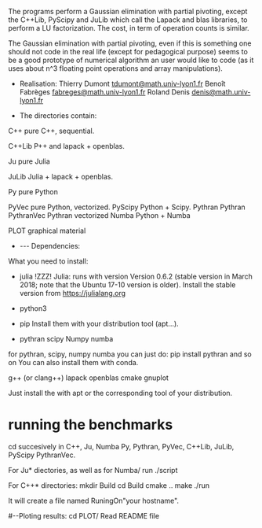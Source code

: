 
The programs perform a Gaussian elimination with partial pivoting, except the
C++Lib, PyScipy and JuLib which call the Lapack and blas libraries, to perform
a LU factorization. The cost, in term of operation counts is similar.

The  Gaussian elimination with partial pivoting, even if this is something one
should not code in the real life (except for pedagogical purpose) seems to be
a good prototype of numerical algorithm an user would like to code (as it uses
about n^3 floating point operations and array manipulations).

* Realisation:
Thierry Dumont   tdumont@math.univ-lyon1.fr
Benoît Fabrèges  fabreges@math.univ-lyon1.fr
Roland Denis     denis@math.univ-lyon1.fr

* The directories contain:

C++      pure C++, sequential.

C++Lib   P++ and lapack + openblas.

Ju       pure Julia

JuLib    Julia +  lapack + openblas.


Py       pure Python

PyVec    pure Python, vectorized.
PyScipy  Python + Scipy.
Pythran  Pythran
PythranVec Pythran vectorized
Numba    Python + Numba

PLOT     graphical material

* --- Dependencies:

What you need to install:

- julia
!ZZZ! Julia: runs with version Version 0.6.2 (stable version in March 2018; note
that the Ubuntu 17-10 version is older). Install the stable version from
https://julialang.org


- python3
- pip
Install them with your distribution tool (apt...).

- pythran
scipy
Numpy
numba

for pythran, scipy, numpy numba you can just do:
pip install pythran  and so on
You can also install them with conda.


g++ (or clang++)
lapack
openblas
cmake
gnuplot

Just install the with apt or the corresponding tool of your distribution.

# running the benchmarks

cd succesively in C++, Ju, Numba Py, Pythran, PyVec, C++Lib, JuLib,
PyScipy PythranVec.

For Ju* diectories, as well as for Numba/ run  ./script


For C++* directories:
mkdir Build
cd Build
cmake ..
make
./run

It will create a file named RuningOn"your hostname".

#--Ploting results:
cd PLOT/
Read README file
